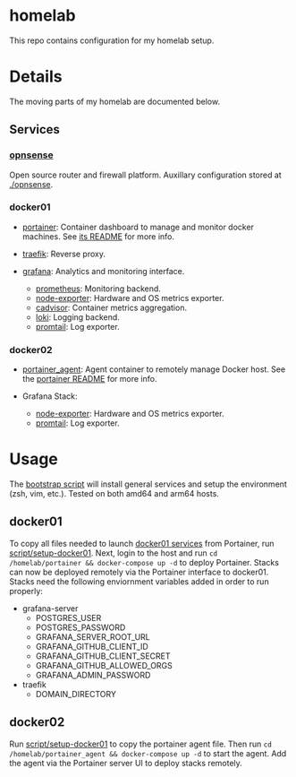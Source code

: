 # homelab

This repo contains configuration for my homelab setup.
 
# Details

The moving parts of my homelab are documented below.

## Services
### [opnsense](https://opnsense.org)

Open source router and firewall platform. Auxillary configuration stored at [./opnsense](opnsense).

### docker01

* [portainer](https://portainer.io): Container dashboard to manage and monitor docker machines. See [its README](portainer/README.md) for more info.

* [traefik](https://traefik.io): Reverse proxy.

* [grafana](https://grafana.com): Analytics and monitoring interface.
  * [prometheus](https://prometheus.io): Monitoring backend.
  * [node-exporter](https://github.com/prometheus/node_exporter): Hardware and OS metrics exporter.
  * [cadvisor](https://github.com/google/cadvisor): Container metrics aggregation.
  * [loki](https://grafana.com/oss/loki/): Logging backend.
  * [promtail](https://grafana.com/docs/loki/latest/clients/promtail/): Log exporter.

### docker02

* [portainer_agent](portainer/docker-compose.agent.yml): Agent container to remotely manage Docker host. See the [portainer README](portainer/README.md) for more info.

* Grafana Stack:
  * [node-exporter](https://github.com/prometheus/node_exporter): Hardware and OS metrics exporter.
  * [promtail](https://grafana.com/docs/loki/latest/clients/promtail/): Log exporter.

# Usage

The [bootstrap script](script/bootstrap) will install general services and setup the environment (zsh, vim, etc.). Tested on both amd64 and arm64 hosts.

## docker01

To copy all files needed to launch [docker01 services](dockerfile.docker01.yml) from Portainer, run [script/setup-docker01](script/setup-docker01).
Next, login to the host and run `cd /homelab/portainer && docker-compose up -d` to deploy Portainer.
Stacks can now be deployed remotely via the Portainer interface to docker01. Stacks need the following enviornment variables added in order to run properly:
* grafana-server
  * POSTGRES_USER
  * POSTGRES_PASSWORD
  * GRAFANA_SERVER_ROOT_URL
  * GRAFANA_GITHUB_CLIENT_ID
  * GRAFANA_GITHUB_CLIENT_SECRET
  * GRAFANA_GITHUB_ALLOWED_ORGS
  * GRAFANA_ADMIN_PASSWORD
* traefik
  * DOMAIN_DIRECTORY

## docker02

Run [script/setup-docker01](script/setup-docker01) to copy the portainer agent file. Then run `cd /homelab/portainer_agent && docker-compose up -d` to start the agent.
Add the agent via the Portainer server UI to deploy stacks remotely.